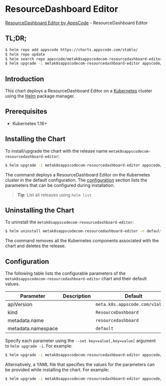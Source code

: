# ResourceDashboard Editor

[ResourceDashboard Editor by AppsCode](https://byte.builders) - ResourceDashboard Editor

## TL;DR;

```bash
$ helm repo add appscode https://charts.appscode.com/stable/
$ helm repo update
$ helm search repo appscode/metak8sappscodecom-resourcedashboard-editor --version=v0.15.0
$ helm upgrade -i metak8sappscodecom-resourcedashboard-editor appscode/metak8sappscodecom-resourcedashboard-editor -n default --create-namespace --version=v0.15.0
```

## Introduction

This chart deploys a ResourceDashboard Editor on a [Kubernetes](http://kubernetes.io) cluster using the [Helm](https://helm.sh) package manager.

## Prerequisites

- Kubernetes 1.16+

## Installing the Chart

To install/upgrade the chart with the release name `metak8sappscodecom-resourcedashboard-editor`:

```bash
$ helm upgrade -i metak8sappscodecom-resourcedashboard-editor appscode/metak8sappscodecom-resourcedashboard-editor -n default --create-namespace --version=v0.15.0
```

The command deploys a ResourceDashboard Editor on the Kubernetes cluster in the default configuration. The [configuration](#configuration) section lists the parameters that can be configured during installation.

> **Tip**: List all releases using `helm list`

## Uninstalling the Chart

To uninstall the `metak8sappscodecom-resourcedashboard-editor`:

```bash
$ helm uninstall metak8sappscodecom-resourcedashboard-editor -n default
```

The command removes all the Kubernetes components associated with the chart and deletes the release.

## Configuration

The following table lists the configurable parameters of the `metak8sappscodecom-resourcedashboard-editor` chart and their default values.

|     Parameter      | Description |                   Default                   |
|--------------------|-------------|---------------------------------------------|
| apiVersion         |             | <code>meta.k8s.appscode.com/v1alpha1</code> |
| kind               |             | <code>ResourceDashboard</code>              |
| metadata.name      |             | <code>resourcedashboard</code>              |
| metadata.namespace |             | <code>default</code>                        |


Specify each parameter using the `--set key=value[,key=value]` argument to `helm upgrade -i`. For example:

```bash
$ helm upgrade -i metak8sappscodecom-resourcedashboard-editor appscode/metak8sappscodecom-resourcedashboard-editor -n default --create-namespace --version=v0.15.0 --set apiVersion=meta.k8s.appscode.com/v1alpha1
```

Alternatively, a YAML file that specifies the values for the parameters can be provided while
installing the chart. For example:

```bash
$ helm upgrade -i metak8sappscodecom-resourcedashboard-editor appscode/metak8sappscodecom-resourcedashboard-editor -n default --create-namespace --version=v0.15.0 --values values.yaml
```
